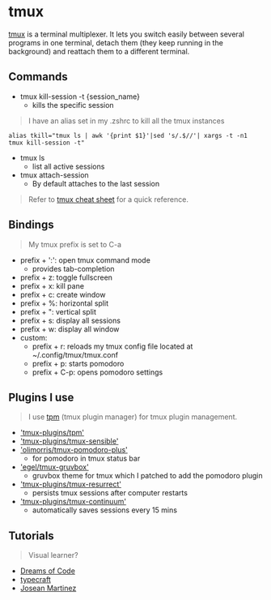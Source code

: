 # tmux

[tmux](https://github.com/tmux/tmux) is a terminal multiplexer.
It lets you switch easily between several programs in one terminal, detach them (they keep running in the background) and reattach them to a different terminal.

## Commands

- tmux kill-session -t {session_name}
  - kills the specific session

> I have an alias set in my .zshrc to kill all the tmux instances

```
alias tkill="tmux ls | awk '{print $1}'|sed 's/.$//'| xargs -t -n1 tmux kill-session -t"
```

- tmux ls
  - list all active sessions
- tmux attach-session
  - By default attaches to the last session

> Refer to [tmux cheat sheet](https://tmuxcheatsheet.com/) for a quick reference.

## Bindings

> My tmux prefix is set to C-a

- prefix + ':': open tmux command mode
  - provides tab-completion
- prefix + z: toggle fullscreen
- prefix + x: kill pane
- prefix + c: create window
- prefix + %: horizontal split
- prefix + ": vertical split
- prefix + s: display all sessions
- prefix + w: display all window
- custom:
  - prefix + r: reloads my tmux config file located at ~/.config/tmux/tmux.conf
  - prefix + p: starts pomodoro
  - prefix + C-p: opens pomodoro settings

## Plugins I use

> I use [tpm](https://github.com/tmux-plugins/tpm) (tmux plugin manager) for tmux plugin management.

- ['tmux-plugins/tpm'](https:/egithub.com/tmux-plugins/tpm)
- ['tmux-plugins/tmux-sensible'](https://github.com/tmux-plugins/tmux-sensible)
- ['olimorris/tmux-pomodoro-plus'](https://github.com/olimorris/tmux-pomodoro-plus)
  - for pomodoro in tmux status bar
- ['egel/tmux-gruvbox'](https://github.com/egel/tmux-gruvbox)
  - gruvbox theme for tmux which I patched to add the pomodoro plugin
- ['tmux-plugins/tmux-resurrect'](https://github.com/tmux-plugins/tmux-resurrect)
  - persists tmux sessions after computer restarts
- ['tmux-plugins/tmux-continuum'](https://github.com/tmux-plugins/tmux-continuum)
  - automatically saves sessions every 15 mins

## Tutorials

> Visual learner?

- [Dreams of Code](https://www.youtube.com/watch?v=DzNmUNvnB04)
- [typecraft](https://www.youtube.com/watch?v=H70lULWJeig)
- [Josean Martinez](https://www.youtube.com/watch?v=U-omALWIBos)
